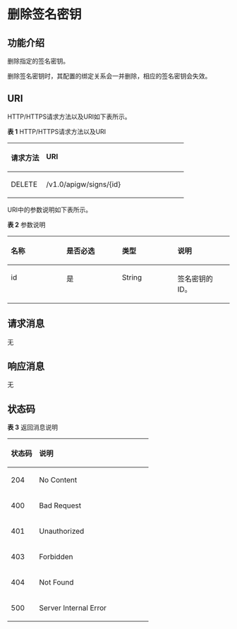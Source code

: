 # 删除签名密钥<a name="ZH-CN_TOPIC_0000001082135135"></a>

## 功能介绍<a name="zh-cn_topic_0118924549_section60931416"></a>

删除指定的签名密钥。

删除签名密钥时，其配置的绑定关系会一并删除，相应的签名密钥会失效。

## URI<a name="zh-cn_topic_0118924549_section11511833"></a>

HTTP/HTTPS请求方法以及URI如下表所示。

**表 1**  HTTP/HTTPS请求方法以及URI

<a name="zh-cn_topic_0118924549_table57268308"></a>
<table><thead align="left"><tr id="zh-cn_topic_0118924549_row52124471"><th class="cellrowborder" valign="top" width="20%" id="mcps1.2.3.1.1"><p id="zh-cn_topic_0118924549_p61332598"><a name="zh-cn_topic_0118924549_p61332598"></a><a name="zh-cn_topic_0118924549_p61332598"></a>请求方法</p>
</th>
<th class="cellrowborder" valign="top" width="80%" id="mcps1.2.3.1.2"><p id="zh-cn_topic_0118924549_p1884530"><a name="zh-cn_topic_0118924549_p1884530"></a><a name="zh-cn_topic_0118924549_p1884530"></a>URI</p>
</th>
</tr>
</thead>
<tbody><tr id="zh-cn_topic_0118924549_row18429202"><td class="cellrowborder" valign="top" width="20%" headers="mcps1.2.3.1.1 "><p id="zh-cn_topic_0118924549_p16370366"><a name="zh-cn_topic_0118924549_p16370366"></a><a name="zh-cn_topic_0118924549_p16370366"></a>DELETE</p>
</td>
<td class="cellrowborder" valign="top" width="80%" headers="mcps1.2.3.1.2 "><p id="zh-cn_topic_0118924549_p50931295"><a name="zh-cn_topic_0118924549_p50931295"></a><a name="zh-cn_topic_0118924549_p50931295"></a>/v1.0/apigw/signs/{id}</p>
</td>
</tr>
</tbody>
</table>

URI中的参数说明如下表所示。

**表 2**  参数说明

<a name="zh-cn_topic_0118924549_table17712970"></a>
<table><thead align="left"><tr id="zh-cn_topic_0118924549_row29708827"><th class="cellrowborder" valign="top" width="25%" id="mcps1.2.5.1.1"><p id="zh-cn_topic_0118924549_p57604768"><a name="zh-cn_topic_0118924549_p57604768"></a><a name="zh-cn_topic_0118924549_p57604768"></a>名称</p>
</th>
<th class="cellrowborder" valign="top" width="25%" id="mcps1.2.5.1.2"><p id="zh-cn_topic_0118924549_p35474646"><a name="zh-cn_topic_0118924549_p35474646"></a><a name="zh-cn_topic_0118924549_p35474646"></a>是否必选</p>
</th>
<th class="cellrowborder" valign="top" width="25%" id="mcps1.2.5.1.3"><p id="zh-cn_topic_0118924549_p54874084"><a name="zh-cn_topic_0118924549_p54874084"></a><a name="zh-cn_topic_0118924549_p54874084"></a>类型</p>
</th>
<th class="cellrowborder" valign="top" width="25%" id="mcps1.2.5.1.4"><p id="zh-cn_topic_0118924549_p15615859"><a name="zh-cn_topic_0118924549_p15615859"></a><a name="zh-cn_topic_0118924549_p15615859"></a>说明</p>
</th>
</tr>
</thead>
<tbody><tr id="zh-cn_topic_0118924549_row56925099"><td class="cellrowborder" valign="top" width="25%" headers="mcps1.2.5.1.1 "><p id="zh-cn_topic_0118924549_p47530291"><a name="zh-cn_topic_0118924549_p47530291"></a><a name="zh-cn_topic_0118924549_p47530291"></a>id</p>
</td>
<td class="cellrowborder" valign="top" width="25%" headers="mcps1.2.5.1.2 "><p id="zh-cn_topic_0118924549_p24748339"><a name="zh-cn_topic_0118924549_p24748339"></a><a name="zh-cn_topic_0118924549_p24748339"></a>是</p>
</td>
<td class="cellrowborder" valign="top" width="25%" headers="mcps1.2.5.1.3 "><p id="zh-cn_topic_0118924549_p58458452"><a name="zh-cn_topic_0118924549_p58458452"></a><a name="zh-cn_topic_0118924549_p58458452"></a>String</p>
</td>
<td class="cellrowborder" valign="top" width="25%" headers="mcps1.2.5.1.4 "><p id="zh-cn_topic_0118924549_p37514173"><a name="zh-cn_topic_0118924549_p37514173"></a><a name="zh-cn_topic_0118924549_p37514173"></a>签名密钥的ID。</p>
</td>
</tr>
</tbody>
</table>

## 请求消息<a name="zh-cn_topic_0118924549_section36497635"></a>

无

## 响应消息<a name="zh-cn_topic_0118924549_section3518463"></a>

无

## 状态码<a name="zh-cn_topic_0118924549_section60043263"></a>

**表 3**  返回消息说明

<a name="zh-cn_topic_0118924549_table45073116"></a>
<table><thead align="left"><tr id="zh-cn_topic_0118924549_row51996804"><th class="cellrowborder" valign="top" width="20%" id="mcps1.2.3.1.1"><p id="zh-cn_topic_0118924549_p50991592"><a name="zh-cn_topic_0118924549_p50991592"></a><a name="zh-cn_topic_0118924549_p50991592"></a>状态码</p>
</th>
<th class="cellrowborder" valign="top" width="80%" id="mcps1.2.3.1.2"><p id="zh-cn_topic_0118924549_p61669403"><a name="zh-cn_topic_0118924549_p61669403"></a><a name="zh-cn_topic_0118924549_p61669403"></a>说明</p>
</th>
</tr>
</thead>
<tbody><tr id="zh-cn_topic_0118924549_row61165433"><td class="cellrowborder" valign="top" width="20%" headers="mcps1.2.3.1.1 "><p id="zh-cn_topic_0118924549_p55453007"><a name="zh-cn_topic_0118924549_p55453007"></a><a name="zh-cn_topic_0118924549_p55453007"></a>204</p>
</td>
<td class="cellrowborder" valign="top" width="80%" headers="mcps1.2.3.1.2 "><p id="zh-cn_topic_0118924549_p62508582"><a name="zh-cn_topic_0118924549_p62508582"></a><a name="zh-cn_topic_0118924549_p62508582"></a>No Content</p>
</td>
</tr>
<tr id="zh-cn_topic_0118924549_row25706329"><td class="cellrowborder" valign="top" width="20%" headers="mcps1.2.3.1.1 "><p id="zh-cn_topic_0118924549_p1837908"><a name="zh-cn_topic_0118924549_p1837908"></a><a name="zh-cn_topic_0118924549_p1837908"></a>400</p>
</td>
<td class="cellrowborder" valign="top" width="80%" headers="mcps1.2.3.1.2 "><p id="zh-cn_topic_0118924549_p14652835"><a name="zh-cn_topic_0118924549_p14652835"></a><a name="zh-cn_topic_0118924549_p14652835"></a>Bad Request</p>
</td>
</tr>
<tr id="zh-cn_topic_0118924549_row64766654"><td class="cellrowborder" valign="top" width="20%" headers="mcps1.2.3.1.1 "><p id="zh-cn_topic_0118924549_p11607591"><a name="zh-cn_topic_0118924549_p11607591"></a><a name="zh-cn_topic_0118924549_p11607591"></a>401</p>
</td>
<td class="cellrowborder" valign="top" width="80%" headers="mcps1.2.3.1.2 "><p id="zh-cn_topic_0118924549_p690776"><a name="zh-cn_topic_0118924549_p690776"></a><a name="zh-cn_topic_0118924549_p690776"></a>Unauthorized</p>
</td>
</tr>
<tr id="zh-cn_topic_0118924549_row6216987"><td class="cellrowborder" valign="top" width="20%" headers="mcps1.2.3.1.1 "><p id="zh-cn_topic_0118924549_p33813964"><a name="zh-cn_topic_0118924549_p33813964"></a><a name="zh-cn_topic_0118924549_p33813964"></a>403</p>
</td>
<td class="cellrowborder" valign="top" width="80%" headers="mcps1.2.3.1.2 "><p id="zh-cn_topic_0118924549_p54576602"><a name="zh-cn_topic_0118924549_p54576602"></a><a name="zh-cn_topic_0118924549_p54576602"></a>Forbidden</p>
</td>
</tr>
<tr id="zh-cn_topic_0118924549_row21427375"><td class="cellrowborder" valign="top" width="20%" headers="mcps1.2.3.1.1 "><p id="zh-cn_topic_0118924549_p57895827"><a name="zh-cn_topic_0118924549_p57895827"></a><a name="zh-cn_topic_0118924549_p57895827"></a>404</p>
</td>
<td class="cellrowborder" valign="top" width="80%" headers="mcps1.2.3.1.2 "><p id="zh-cn_topic_0118924549_p15296380"><a name="zh-cn_topic_0118924549_p15296380"></a><a name="zh-cn_topic_0118924549_p15296380"></a>Not Found</p>
</td>
</tr>
<tr id="zh-cn_topic_0118924549_row61691326"><td class="cellrowborder" valign="top" width="20%" headers="mcps1.2.3.1.1 "><p id="zh-cn_topic_0118924549_p30941518"><a name="zh-cn_topic_0118924549_p30941518"></a><a name="zh-cn_topic_0118924549_p30941518"></a>500</p>
</td>
<td class="cellrowborder" valign="top" width="80%" headers="mcps1.2.3.1.2 "><p id="zh-cn_topic_0118924549_p6744143"><a name="zh-cn_topic_0118924549_p6744143"></a><a name="zh-cn_topic_0118924549_p6744143"></a>Server Internal Error</p>
</td>
</tr>
</tbody>
</table>

